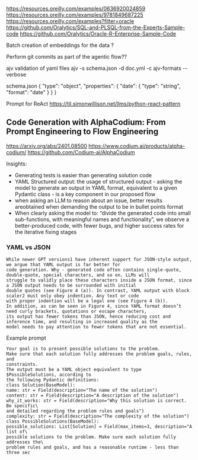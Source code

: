 https://resources.oreilly.com/examples/0636920024859
https://resources.oreilly.com/examples/9781849687225
https://resources.oreilly.com/examples?filter=oracle
https://github.com/Oralytics/SQL-and-PLSQL-from-the-Experts-Sample-code
https://github.com/Oralytics/Oracle-R-Enterprise-Sample-Code

Batch creation of embeddings for the data ? 

Perform git commits as part of the agentic flow??

ajv validation of yaml files 
ajv -s schema.json -d doc.yml -c ajv-formats --verbose

schema.json
{
  "type": "object",
  "properties": {
     "date": {
        "type": "string",
        "format": "date"
     }
   }
}

Prompt for ReAct
https://til.simonwillison.net/llms/python-react-pattern

## Code Generation with AlphaCodium: From Prompt Engineering to Flow Engineering
https://arxiv.org/abs/2401.08500
https://www.codium.ai/products/alpha-codium/
https://github.com/Codium-ai/AlphaCodium

Insights:

- Generating  tests is easier than generating solution code
- YAML Structured output: the usage of structured output - asking the model to generate an output in YAML format, equivalent to a given Pydantic class - is a key component in our proposed flow
- when asking an LLM to reason about an issue, better results areobtained when demanding the output to be in bullet points format
- When clearly asking the model to: “divide the generated code into small sub-functions, with meaningful names and functionality”, we observe a better-produced code, with fewer bugs, and higher success rates for the iterative fixing stages

### YAML vs JSON
```
While newer GPT versions1 have inherent support for JSON-style output, we argue that YAML output is far better for
code generation. Why - generated code often contains single-quote, double-quote, special characters, and so on. LLMs will
struggle to validly place these characters inside a JSON format, since a JSON output needs to be surrounded with initial
double quotes (see Figure 4 (a)). In contrast, YAML output with block scaler2 must only obey indention. Any text or code
with proper indention will be a legal one (see Figure 4 (b)).
In addition, as can be seen in Figure 4, since YAML format doesn’t need curly brackets, quotations or escape characters,
its output has fewer tokens than JSON, hence reducing cost and inference time, and resulting in increased quality as the
model needs to pay attention to fewer tokens that are not essential.
```

Example prompt
```
Your goal is to present possible solutions to the problem.
Make sure that each solution fully addresses the problem goals, rules, and
constraints.
The output must be a YAML object equivalent to type $PossibleSolutions, according to
the following Pydantic definitions:
class Solution(BaseModel):
name: str = Field(description="The name of the solution")
content: str = Field(description="A description of the solution")
why_it_works: str = Field(description="Why this solution is correct. Be specific\
and detailed regarding the problem rules and goals")
complexity: str = Field(description="The complexity of the solution")
class PossibleSolutions(BaseModel):
possible_solutions: List[Solution] = Field(max_items=3, description="A list of\
possible solutions to the problem. Make sure each solution fully addresses the\
problem rules and goals, and has a reasonable runtime - less than three sec
```